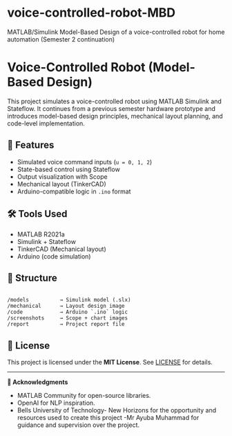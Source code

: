 # voice-controlled-robot-MBD
MATLAB/Simulink Model-Based Design of a voice-controlled robot for home automation (Semester 2 continuation) 

# Voice-Controlled Robot (Model-Based Design)

This project simulates a voice-controlled robot using MATLAB Simulink and Stateflow. It continues from a previous semester hardware prototype and introduces model-based design principles, mechanical layout planning, and code-level implementation.

## 📌 Features
- Simulated voice command inputs (`u = 0, 1, 2`)
- State-based control using Stateflow
- Output visualization with Scope
- Mechanical layout (TinkerCAD)
- Arduino-compatible logic in `.ino` format

## 🛠 Tools Used
- MATLAB R2021a
- Simulink + Stateflow
- TinkerCAD (Mechanical layout)
- Arduino (code simulation)

## 🔧 Structure
```

/models          → Simulink model (.slx)
/mechanical      → Layout design image
/code            → Arduino `.ino` logic
/screenshots     → Scope + chart images
/report          → Project report file

```

## 📜 License  
This project is licensed under the **MIT License**. See [LICENSE](LICENSE) for details.  

---

**🔗 Acknowledgments**  
- MATLAB Community for open-source libraries.  
- OpenAI for NLP inspiration.
- Bells University of Technology- New Horizons for the opportunity and resources used to create this project
-Mr Ayuba Muhammad for guidance and supervision over the project.
